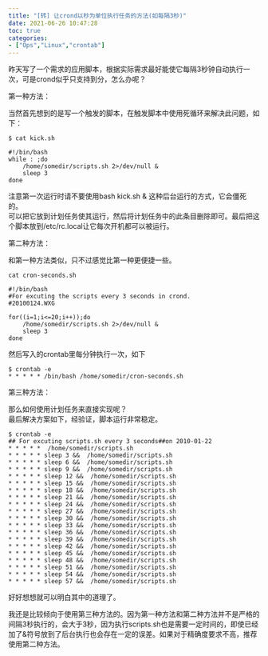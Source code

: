 ```yaml
---
title: "[转] 让crond以秒为单位执行任务的方法(如每隔3秒)"
date: 2021-06-26 10:47:28
toc: true
categories:
- ["Ops","Linux","crontab"]
---
```


昨天写了一个需求的应用脚本，根据实际需求最好能使它每隔3秒钟自动执行一次，可是crond似乎只支持到分，怎么办呢？

第一种方法：

当然首先想到的是写一个触发的脚本，在触发脚本中使用死循环来解决此问题，如下：


```
$ cat kick.sh

#!/bin/bash
while : ;do
    /home/somedir/scripts.sh 2>/dev/null &
    sleep 3
done
```

注意第一次运行时请不要使用bash kick.sh & 这种后台运行的方式，它会僵死的。<br />可以把它放到计划任务使其运行，然后将计划任务中的此条目删除即可。最后把这个脚本放到/etc/rc.local让它每次开机都可以被运行。

第二种方法：

和第一种方法类似，只不过感觉比第一种更便捷一些。

```
cat cron-seconds.sh 

#!/bin/bash
#For excuting the scripts every 3 seconds in crond.
#20100124.WXG

for((i=1;i<=20;i++));do
    /home/somedir/scripts.sh 2>/dev/null &
    sleep 3
done
```

然后写入的crontab里每分钟执行一次，如下

```
$ crontab -e
* * * * * /bin/bash /home/somedir/cron-seconds.sh
```

第三种方法：

那么如何使用计划任务来直接实现呢？<br />最后解决方案如下，经验证，脚本运行非常稳定。

```
$ crontab -e
## For excuting scripts.sh every 3 seconds##on 2010-01-22
* * * * *  /home/somedir/scripts.sh
* * * * * sleep 3 &&  /home/somedir/scripts.sh
* * * * * sleep 6 &&  /home/somedir/scripts.sh
* * * * * sleep 9 &&  /home/somedir/scripts.sh
* * * * * sleep 12 &&  /home/somedir/scripts.sh
* * * * * sleep 15 &&  /home/somedir/scripts.sh
* * * * * sleep 18 &&  /home/somedir/scripts.sh
* * * * * sleep 21 &&  /home/somedir/scripts.sh
* * * * * sleep 24 &&  /home/somedir/scripts.sh
* * * * * sleep 27 &&  /home/somedir/scripts.sh
* * * * * sleep 30 &&  /home/somedir/scripts.sh
* * * * * sleep 33 &&  /home/somedir/scripts.sh
* * * * * sleep 36 &&  /home/somedir/scripts.sh
* * * * * sleep 39 &&  /home/somedir/scripts.sh
* * * * * sleep 42 &&  /home/somedir/scripts.sh
* * * * * sleep 45 &&  /home/somedir/scripts.sh
* * * * * sleep 48 &&  /home/somedir/scripts.sh
* * * * * sleep 51 &&  /home/somedir/scripts.sh
* * * * * sleep 54 &&  /home/somedir/scripts.sh
* * * * * sleep 57 &&  /home/somedir/scripts.sh
```

好好想想就可以明白其中的道理了。

我还是比较倾向于使用第三种方法的。因为第一种方法和第二种方法并不是严格的间隔3秒执行的，会大于3秒，因为执行scripts.sh也是需要一定时间的，即使已经加了&符号放到了后台执行也会存在一定的误差。如果对于精确度要求不高，推荐使用第二种方法。

